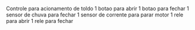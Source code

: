 Controle para acionamento de toldo
1 botao para abrir
1 botao para fechar
1 sensor de chuva para fechar
1 sensor de corrente para parar motor
1 rele para abrir
1 rele para fechar
